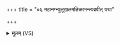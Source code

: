 +++
title = "०६ महानग्न्युलूखलमतिक्रामन्त्यब्रवीत् यथा"

+++
<details><summary>मूलम् (VS)</summary>

म॑हान॒ग्न्यु᳡लूखलमति॒क्राम॑न्त्यब्रवीत्। यथा॒ तव॑ वनस्पते॒ निर॑घ्नन्ति॒ तथै॑वेति ॥
</details>